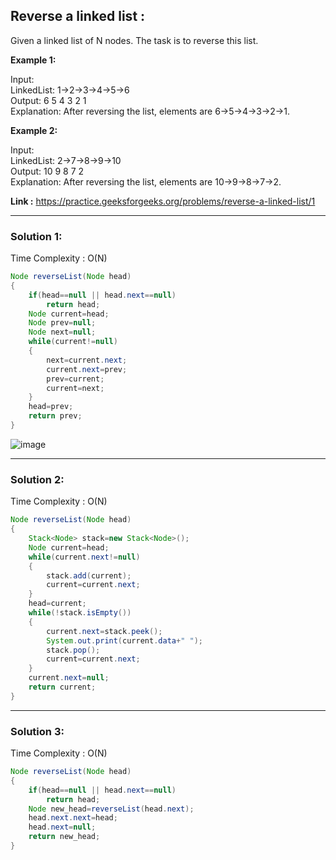 <h2> Reverse a linked list :</h2>

Given a linked list of N nodes. The task is to reverse this list.

**Example 1:**

Input: <br/>
LinkedList: 1->2->3->4->5->6 <br/>
Output: 6 5 4 3 2 1 <br/>
Explanation: After reversing the list, elements are 6->5->4->3->2->1.

**Example 2:**

Input: <br/>
LinkedList: 2->7->8->9->10 <br/>
Output: 10 9 8 7 2 <br/>
Explanation: After reversing the list, elements are 10->9->8->7->2.

**Link :** https://practice.geeksforgeeks.org/problems/reverse-a-linked-list/1

-------------------------------------------------------------------------------------------------------------------------------------------


<h3> Solution 1: </h3>

Time Complexity : O(N)


```java
Node reverseList(Node head)
{
    if(head==null || head.next==null)
        return head;
    Node current=head;
    Node prev=null;
    Node next=null;
    while(current!=null)
    {
        next=current.next;
        current.next=prev;
        prev=current;
        current=next;
    }
    head=prev;
    return prev;
}
```

![image](https://user-images.githubusercontent.com/23376002/156911128-b36fa6fd-81ad-4681-8b1c-951bae6cae86.png)


-------------------------------------------------------------------------------------------------------------------------------------------


<h3> Solution 2: </h3>

Time Complexity : O(N)


```java
Node reverseList(Node head)
{
    Stack<Node> stack=new Stack<Node>();
    Node current=head;
    while(current.next!=null)
    {
        stack.add(current);
        current=current.next;
    }
    head=current;
    while(!stack.isEmpty())
    {
        current.next=stack.peek();
        System.out.print(current.data+" ");
        stack.pop();
        current=current.next;
    }
    current.next=null;
    return current;
}
```

-------------------------------------------------------------------------------------------------------------------------------------------


<h3> Solution 3: </h3>

Time Complexity : O(N)


```java
Node reverseList(Node head)
{
    if(head==null || head.next==null)
        return head;
    Node new_head=reverseList(head.next);
    head.next.next=head;
    head.next=null;
    return new_head;
}
```



